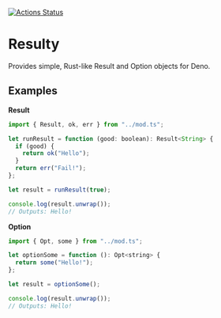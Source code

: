 [![Actions Status](https://github.com/robdwaller/resulty/workflows/ci/badge.svg)](https://github.com/robdwaller/resulty/actions)

# Resulty

Provides simple, Rust-like Result and Option objects for Deno.

## Examples

**Result**
```js
import { Result, ok, err } from "../mod.ts";

let runResult = function (good: boolean): Result<String> {
  if (good) {
    return ok("Hello");
  }
  return err("Fail!");
};

let result = runResult(true);

console.log(result.unwrap());
// Outputs: Hello!
```

**Option**
```js
import { Opt, some } from "../mod.ts";

let optionSome = function (): Opt<string> {
  return some("Hello!");
};

let result = optionSome();

console.log(result.unwrap());
// Outputs: Hello!
```